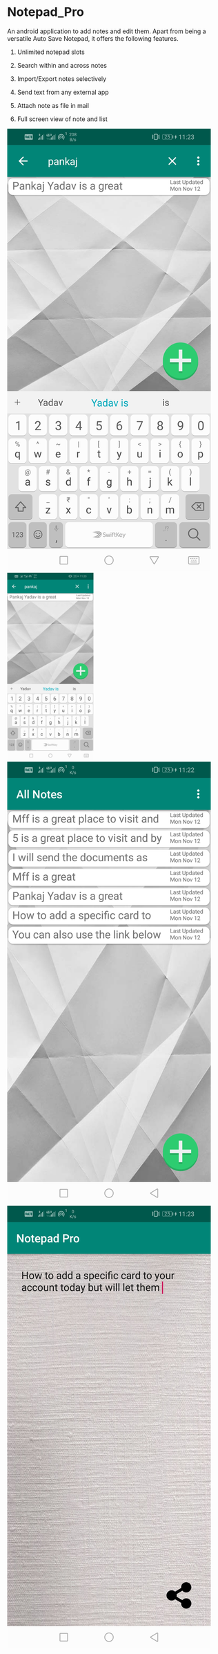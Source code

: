 # Notepad_Pro
An android application to add notes and edit them.
Apart from being a versatile Auto Save Notepad, it offers the following features.

1) Unlimited notepad slots

2) Search within and across notes

3) Import/Export notes selectively

4) Send text from any external app

5) Attach note as file in mail

6) Full screen view of note and list

![Screenshot](search.jpg)
<img src="search.jpg" width="200">
![Screenshot](Main_screen.jpg)
![Screenshot](notepad.jpg)

